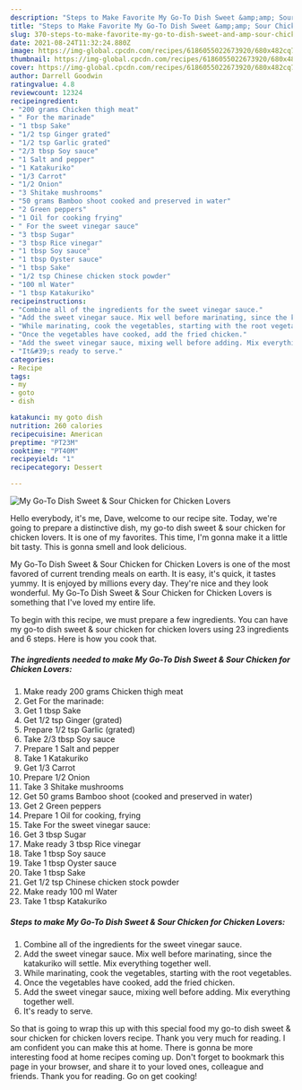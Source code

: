 ```yaml
---
description: "Steps to Make Favorite My Go-To Dish Sweet &amp;amp; Sour Chicken for Chicken Lovers"
title: "Steps to Make Favorite My Go-To Dish Sweet &amp;amp; Sour Chicken for Chicken Lovers"
slug: 370-steps-to-make-favorite-my-go-to-dish-sweet-and-amp-sour-chicken-for-chicken-lovers
date: 2021-08-24T11:32:24.880Z
image: https://img-global.cpcdn.com/recipes/6186055022673920/680x482cq70/my-go-to-dish-sweet-sour-chicken-for-chicken-lovers-recipe-main-photo.jpg
thumbnail: https://img-global.cpcdn.com/recipes/6186055022673920/680x482cq70/my-go-to-dish-sweet-sour-chicken-for-chicken-lovers-recipe-main-photo.jpg
cover: https://img-global.cpcdn.com/recipes/6186055022673920/680x482cq70/my-go-to-dish-sweet-sour-chicken-for-chicken-lovers-recipe-main-photo.jpg
author: Darrell Goodwin
ratingvalue: 4.8
reviewcount: 12324
recipeingredient:
- "200 grams Chicken thigh meat"
- " For the marinade"
- "1 tbsp Sake"
- "1/2 tsp Ginger grated"
- "1/2 tsp Garlic grated"
- "2/3 tbsp Soy sauce"
- "1 Salt and pepper"
- "1 Katakuriko"
- "1/3 Carrot"
- "1/2 Onion"
- "3 Shitake mushrooms"
- "50 grams Bamboo shoot cooked and preserved in water"
- "2 Green peppers"
- "1 Oil for cooking frying"
- " For the sweet vinegar sauce"
- "3 tbsp Sugar"
- "3 tbsp Rice vinegar"
- "1 tbsp Soy sauce"
- "1 tbsp Oyster sauce"
- "1 tbsp Sake"
- "1/2 tsp Chinese chicken stock powder"
- "100 ml Water"
- "1 tbsp Katakuriko"
recipeinstructions:
- "Combine all of the ingredients for the sweet vinegar sauce."
- "Add the sweet vinegar sauce. Mix well before marinating, since the katakuriko will settle. Mix everything together well."
- "While marinating, cook the vegetables, starting with the root vegetables."
- "Once the vegetables have cooked, add the fried chicken."
- "Add the sweet vinegar sauce, mixing well before adding. Mix everything together well."
- "It&#39;s ready to serve."
categories:
- Recipe
tags:
- my
- goto
- dish

katakunci: my goto dish 
nutrition: 260 calories
recipecuisine: American
preptime: "PT23M"
cooktime: "PT40M"
recipeyield: "1"
recipecategory: Dessert

---
```



![My Go-To Dish Sweet &amp; Sour Chicken for Chicken Lovers](https://img-global.cpcdn.com/recipes/6186055022673920/680x482cq70/my-go-to-dish-sweet-sour-chicken-for-chicken-lovers-recipe-main-photo.jpg)

Hello everybody, it's me, Dave, welcome to our recipe site. Today, we're going to prepare a distinctive dish, my go-to dish sweet &amp; sour chicken for chicken lovers. It is one of my favorites. This time, I'm gonna make it a little bit tasty. This is gonna smell and look delicious.



My Go-To Dish Sweet &amp; Sour Chicken for Chicken Lovers is one of the most favored of current trending meals on earth. It is easy, it's quick, it tastes yummy. It is enjoyed by millions every day. They're nice and they look wonderful. My Go-To Dish Sweet &amp; Sour Chicken for Chicken Lovers is something that I've loved my entire life.


To begin with this recipe, we must prepare a few ingredients. You can have my go-to dish sweet &amp; sour chicken for chicken lovers using 23 ingredients and 6 steps. Here is how you cook that.

<!--inarticleads1-->

##### The ingredients needed to make My Go-To Dish Sweet &amp; Sour Chicken for Chicken Lovers:

1. Make ready 200 grams Chicken thigh meat
1. Get  For the marinade:
1. Get 1 tbsp Sake
1. Get 1/2 tsp Ginger (grated)
1. Prepare 1/2 tsp Garlic (grated)
1. Take 2/3 tbsp Soy sauce
1. Prepare 1 Salt and pepper
1. Take 1 Katakuriko
1. Get 1/3 Carrot
1. Prepare 1/2 Onion
1. Take 3 Shitake mushrooms
1. Get 50 grams Bamboo shoot (cooked and preserved in water)
1. Get 2 Green peppers
1. Prepare 1 Oil for cooking, frying
1. Take  For the sweet vinegar sauce:
1. Get 3 tbsp Sugar
1. Make ready 3 tbsp Rice vinegar
1. Take 1 tbsp Soy sauce
1. Take 1 tbsp Oyster sauce
1. Take 1 tbsp Sake
1. Get 1/2 tsp Chinese chicken stock powder
1. Make ready 100 ml Water
1. Take 1 tbsp Katakuriko




<!--inarticleads2-->

##### Steps to make My Go-To Dish Sweet &amp; Sour Chicken for Chicken Lovers:

1. Combine all of the ingredients for the sweet vinegar sauce.
1. Add the sweet vinegar sauce. Mix well before marinating, since the katakuriko will settle. Mix everything together well.
1. While marinating, cook the vegetables, starting with the root vegetables.
1. Once the vegetables have cooked, add the fried chicken.
1. Add the sweet vinegar sauce, mixing well before adding. Mix everything together well.
1. It&#39;s ready to serve.




So that is going to wrap this up with this special food my go-to dish sweet &amp; sour chicken for chicken lovers recipe. Thank you very much for reading. I am confident you can make this at home. There is gonna be more interesting food at home recipes coming up. Don't forget to bookmark this page in your browser, and share it to your loved ones, colleague and friends. Thank you for reading. Go on get cooking!
